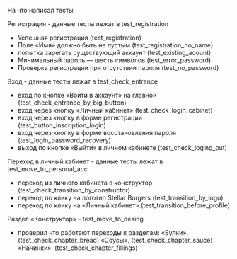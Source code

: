 На что написал тесты 

Регистрация - данные тесты лежат в test_registration
- Успешная регистрация (test_registration)
- Поле «Имя» должно быть не пустым (test_registration_no_name)
- попытка зарегать существующий аккаунт (test_existing_acount)
- Минимальный пароль — шесть символов (test_error_password)
- Проверка регистрации при отсутствии пароля (test_no_password)



Вход - данные тесты лежат в test_check_entrance
- вход по кнопке «Войти в аккаунт» на главной (test_check_entrance_by_big_button)
- вход через кнопку «Личный кабинет» (test_check_login_cabinet)
- вход через кнопку в форме регистрации (test_button_inscription_login)
- вход через кнопку в форме восстановления пароля (test_login_password_recovery)
- выход по кнопке «Выйти» в личном кабинете (test_check_loging_out)




Переход в личный кабинет - данные тесты лежат в test_move_to_personal_acc
- переход из личного кабинета в конструктор (test_check_transition_by_constructor)
- переход по клику на логотип Stellar Burgers (test_transition_by_logo)
- переход по клику на «Личный кабинет».(test_transition_before_profile)


Раздел «Конструктор» - test_move_to_desing
- проверил что работают переходы к разделам:
«Булки», (test_check_chapter_bread)
«Соусы», (test_check_chapter_sauce)
«Начинки». (test_check_chapter_fillings)